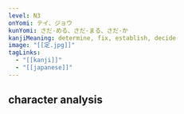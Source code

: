 ```yaml
---
level: N3
onYomi: テイ、ジョウ
kunYomi: さだ-める、さだ-まる、さだ-か
kanjiMeaning: determine, fix, establish, decide
image: "[[定.jpg]]"
tagLinks:
  - "[[kanji]]"
  - "[[japanese]]"
---
```

## character analysis